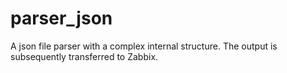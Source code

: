 # parser_json
A json file parser with a complex internal structure. The output is subsequently transferred to Zabbix.
